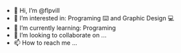 - 👋 Hi, I’m @flpvill
- 👀 I’m interested in: Programing ⌨️  and Graphic Design 💻
- 🌱 I’m currently learning: Programing 
- 💞️ I’m looking to collaborate on ...
- 📫 How to reach me ...

<!---
flpvill/flpvill is a ✨ special ✨ repository because its `README.md` (this file) appears on your GitHub profile.
You can click the Preview link to take a look at your changes.
--->
